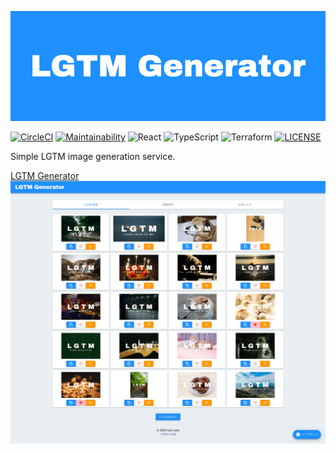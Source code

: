 ![Logo](./demo/logo.png)

[![CircleCI](https://circleci.com/gh/kou-pg-0131/lgtm-generator-ui/tree/main.svg?style=shield)](https://circleci.com/gh/kou-pg-0131/lgtm-generator-ui/tree/main)
[![Maintainability](https://api.codeclimate.com/v1/badges/7474bf8fab1d72fffa13/maintainability)](https://codeclimate.com/github/kou-pg-0131/lgtm-generator-ui/maintainability)
![React](https://img.shields.io/badge/React-16.14-52C1DE.svg?style=plastic&logo=react)
![TypeScript](https://img.shields.io/badge/TypeScript-3.7-007ACC.svg?style=plastic&logo=typescript)
![Terraform](https://img.shields.io/badge/Terraform-0.13-623CE4.svg?style=plastic&logo=terraform)
[![LICENSE](https://img.shields.io/badge/LICENSE-MIT-3DA638.svg?style=plastic)](./LICENSE)

Simple LGTM image generation service.

[LGTM Generator](https://lgtm-generator.kou-pg.com)
[![screenshot](./demo/screenshot.png)](https://lgtm-generator.kou-pg.com)
